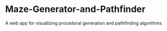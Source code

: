 # Maze-Generator-and-Pathfinder
A web app for visualizing procedural generation and pathfinding algorithms
